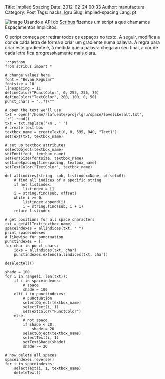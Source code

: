 Title: Implied Spacing
Date: 2012-02-24 00:33
Author: manufactura
Category: Post
Tags: hacks, lgru
Slug: implied-spacing
Lang: pt

![Image]({filename}/media/salt-post.png "Love like Salt with Implied Spacing")
Usando a API do
[Scribus](http://www.scribus.net/canvas/Scribus "Scribus") fizemos um
script a que chamamos Espaçamentos Implícitos.

O script começa por retirar todos os espaços no texto. A seguir,
modifica a cor de cada letra de forma a criar um gradiente numa palavra.
A regra para criar este gradiente é, à medida que a palavra chega ao seu
final, a cor de cada letra fica progressivamente mais clara.


    :::python
    from scribus import *

    # change values here
    font = "Bevan Regular"
    fontsize = 10
    linespacing = 11
    defineColor("PunctColor", 0, 255, 255, 70)
    defineColor("TextColor", 200, 100, 0, 50)
    punct_chars = ".,?!\""

    # open the text we'll use
    txt = open('/home/rlafuente/proj/lgru/space/lovelikesalt.txt', 'r').read()
    txt = txt.replace('\n', ' ')
    # create text box
    textbox_name = createText(0, 0, 595, 840, "Text1")
    setText(txt, textbox_name)

    # set up textbox attributes
    selectObject(textbox_name)
    setFont(font, textbox_name)
    setFontSize(fontsize, textbox_name)
    setLineSpacing(linespacing, textbox_name)
    setTextColor("TextColor", textbox_name)

    def allindices(string, sub, listindex=None, offset=0):
        # find all indices of a specific string
        if not listindex:
            listindex = []
        i = string.find(sub, offset)
        while i >= 0:
            listindex.append(i)
            i = string.find(sub, i + 1)
        return listindex

    # get positions for all space characters
    txt = getAllText(textbox_name)
    spaceindexes = allindices(txt, " ")
    print spaceindexes
    # likewise for punctuation
    punctindexes = []
    for char in punct_chars: 
        idxs = allindices(txt, char)
        punctindexes.extend(allindices(txt, char))

    deselectAll()

    shade = 100
    for i in range(1, len(txt)):
        if i in spaceindexes:
            # space
            shade = 100
        elif i in punctindexes:
            # punctuation
            selectObject(textbox_name)
            selectText(i, 1)
            setTextColor("PunctColor")
        else:
            # not space
            if shade < 20:
                shade = 20
            selectObject(textbox_name)
            selectText(i, 1)
            setTextShade(shade)
            shade -= 20

    # now delete all spaces
    spaceindexes.reverse() 
    for i in spaceindexes:
        selectText(i, 1, textbox_name)
        deleteText() 



